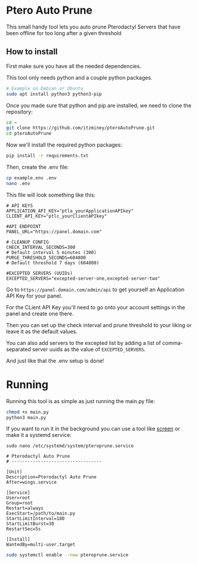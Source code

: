 # Ptero Auto Prune
This small handy tool lets you auto prune Pterodactyl Servers that have been offline for too long after a given threshold

## How to install
First make sure you have all the needed dependencies.

This tool only needs python and a couple python packages.
```sh
# Example on Debian or Ubuntu
sudo apt install python3 python3-pip
```

Once you made sure that python and pip are installed, we need to clone the repository:
```sh
cd ~
git clone https://github.com/itzminey/pteroAutoPrune.git
cd pteroAutoPrune
```

Now we'll install the required python packages:
```sh
pip install -r requirements.txt
```

Then, create the .env file:
```sh
cp example.env .env
nano .env
```

This file will look something like this:
```env
# API KEYS
APPLICATION_API_KEY="ptla_yourApplicationAPIkey"
CLIENT_API_KEY="ptlc_yourClientAPIkey"

#API ENDPOINT
PANEL_URL="https://panel.domain.com"

# CLEANUP CONFIG
CHECK_INTERVAL_SECONDS=300
# Default interval 5 minutes (300)
PURGE_THRESHOLD_SECONDS=604800
# Default threshold 7 days (604800)

#EXCEPTED SERVERS (UUIDs)
EXCEPTED_SERVERS="excepted-server-one,excepted-server-two"
```
Go to `https://panel.domain.com/admin/api` to get yourself an Application API Key for your panel.

For the CLient API Key you'll need to go onto your account settings in the panel and create one there.

Then you can set up the check interval and prune threshold to your liking or leave it as the default values.

You can also add servers to the excepted list by adding a list of comma-separated server uuids as the value of `EXCEPTED_SERVERS`.

And just like that the .env setup is done!

# Running
Running this tool is as simple as just running the main.py file:
```sh
chmod +x main.py
python3 main.py
```

If you want to run it in the background you can use a tool like [screen](https://linuxize.com/post/how-to-use-linux-screen/) or make it a systemd service:
```
sudo nano /etc/systemd/system/pteroprune.service
```

```service
# Pterodactyl Auto Prune
# ----------------------------------

[Unit]
Description=Pterodactyl Auto Prune
After=wings.service

[Service]
User=root
Group=root
Restart=always
ExecStart=/path/to/main.py
StartLimitInterval=180
StartLimitBurst=30
RestartSec=5s

[Install]
WantedBy=multi-user.target
```

```sh
sudo systemctl enable --now pteroprune.service
```
